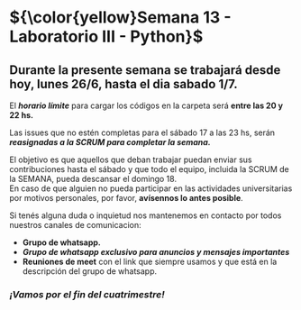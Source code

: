 # **${\color{yellow}Semana 13 - Laboratorio III - Python}$**


## Durante la presente semana se trabajará desde hoy, **lunes 26/6, hasta el dia sabado 1/7**. 

El ***horario límite*** para cargar los códigos en la carpeta será **entre las 20 y 22 hs.**

Las issues que no estén completas para el sábado 17 a las 23 hs, serán 
***reasignadas a la SCRUM para completar la semana.***

El objetivo es que aquellos que deban trabajar puedan enviar sus contribuciones hasta el sábado 
y que todo el equipo, incluida la SCRUM de la SEMANA, pueda descansar el domingo 18.   
En caso de que alguien no pueda participar en las actividades universitarias por motivos personales, por favor, 
**avísennos lo antes posible**.

Si tenés alguna duda o inquietud nos mantenemos en contacto por todos nuestros canales de comunicacion:  
+ **Grupo de whatsapp.** 
+ ***Grupo de whatsapp exclusivo para anuncios y mensajes importantes***
+ **Reuniones de meet** con el link que siempre usamos y que está en la descripción del grupo de whatsapp.


### *¡Vamos por el fin del cuatrimestre!*
